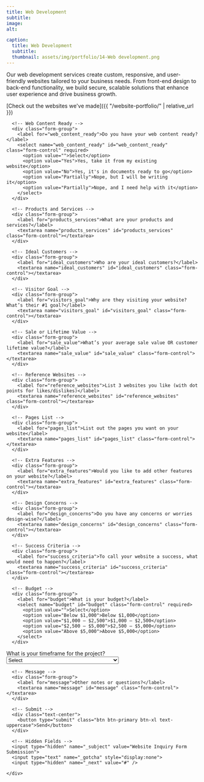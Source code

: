 ```yaml
---
title: Web Development
subtitle: 
image: 
alt: 

caption:
  title: Web Development
  subtitle: 
  thumbnail: assets/img/portfolio/14-Web development.png
---
```

Our web development services create custom, responsive, and user-friendly websites tailored to your business needs. From front-end design to back-end functionality, we build secure, scalable solutions that enhance user experience and drive business growth.

[Check out the websites we've made]({{ "/website-portfolio/" | relative_url }})

<form action="https://formspree.io/f/mgvknayk" method="POST">
  <div class="row">
    <div class="col-lg-12">

      <!-- Web Content Ready -->
      <div class="form-group">
        <label for="web_content_ready">Do you have your web content ready?</label>
        <select name="web_content_ready" id="web_content_ready" class="form-control" required>
          <option value="">Select</option>
          <option value="Yes">Yes, take it from my existing website</option>
          <option value="No">Yes, it's in documents ready to go</option>
          <option value="Partially">Nope, but I will be writing it</option>
          <option value="Partially">Nope, and I need help with it</option>
        </select>
      </div>

      <!-- Products and Services -->
      <div class="form-group">
        <label for="products_services">What are your products and services?</label>
        <textarea name="products_services" id="products_services" class="form-control"></textarea>
      </div>

      <!-- Ideal Customers -->
      <div class="form-group">
        <label for="ideal_customers">Who are your ideal customers?</label>
        <textarea name="ideal_customers" id="ideal_customers" class="form-control"></textarea>
      </div>

      <!-- Visitor Goal -->
      <div class="form-group">
        <label for="visitors_goal">Why are they visiting your website? What’s their #1 goal?</label>
        <textarea name="visitors_goal" id="visitors_goal" class="form-control"></textarea>
      </div>

      <!-- Sale or Lifetime Value -->
      <div class="form-group">
        <label for="sale_value">What’s your average sale value OR customer lifetime value?</label>
        <textarea name="sale_value" id="sale_value" class="form-control"></textarea>
      </div>

      <!-- Reference Websites -->
      <div class="form-group">
        <label for="reference_websites">List 3 websites you like (with dot points for likes/dislikes)</label>
        <textarea name="reference_websites" id="reference_websites" class="form-control"></textarea>
      </div>

      <!-- Pages List -->
      <div class="form-group">
        <label for="pages_list">List out the pages you want on your website</label>
        <textarea name="pages_list" id="pages_list" class="form-control"></textarea>
      </div>

      <!-- Extra Features -->
      <div class="form-group">
        <label for="extra_features">Would you like to add other features on your website?</label>
        <textarea name="extra_features" id="extra_features" class="form-control"></textarea>
      </div>

      <!-- Design Concerns -->
      <div class="form-group">
        <label for="design_concerns">Do you have any concerns or worries design-wise?</label>
        <textarea name="design_concerns" id="design_concerns" class="form-control"></textarea>
      </div>

      <!-- Success Criteria -->
      <div class="form-group">
        <label for="success_criteria">To call your website a success, what would need to happen?</label>
        <textarea name="success_criteria" id="success_criteria" class="form-control"></textarea>
      </div>

      <!-- Budget -->
      <div class="form-group">
        <label for="budget">What is your budget?</label>
        <select name="budget" id="budget" class="form-control" required>
          <option value="">Select</option>
          <option value="Below $1,000">Below $1,000</option>
          <option value="$1,000 – $2,500">$1,000 – $2,500</option>
          <option value="$2,500 – $5,000">$2,500 – $5,000</option>
          <option value="Above $5,000">Above $5,000</option>
        </select>
      </div>

<!-- Timeframe -->
<div class="form-group">
  <label for="launch_date">What is your timeframe for the project?</label>
  <select name="launch_date" id="launch_date" class="form-control" required onchange="toggleLaunchDateInput(this.value)">
    <option value="">Select</option>
    <option value="Exact Date">I have an exact launch date (enter below)</option>
    <option value="<2 weeks">As quick as possible (&lt;2 weeks)</option>
    <option value="2–4 weeks">Soon (2–4 weeks)</option>
    <option value="4–8 weeks">No Rush (4–8 weeks)</option>
    <option value="8+ weeks">I don't mind waiting / future project (8+ weeks)</option>
  </select>
</div>

<!-- Exact Launch Date Input (hidden by default) -->
<div class="form-group" id="exactLaunchDateGroup" style="display:none;">
  <label for="exact_launch_date">Please enter your exact launch date:</label>
  <input type="date" name="exact_launch_date" id="exact_launch_date" class="form-control">
</div>

<script>
  function toggleLaunchDateInput(value) {
    const exactDateGroup = document.getElementById('exactLaunchDateGroup');
    if (value === "Exact Date") {
      exactDateGroup.style.display = 'block';
    } else {
      exactDateGroup.style.display = 'none';
    }
  }
</script>

      <!-- Message -->
      <div class="form-group">
        <label for="message">Other notes or questions?</label>
        <textarea name="message" id="message" class="form-control"></textarea>
      </div>

      <!-- Submit -->
      <div class="text-center">
        <button type="submit" class="btn btn-primary btn-xl text-uppercase">Send</button>
      </div>

      <!-- Hidden Fields -->
      <input type="hidden" name="_subject" value="Website Inquiry Form Submission">
      <input type="text" name="_gotcha" style="display:none">
      <input type="hidden" name="_next" value="#" />

    </div>
  </div>
</form>


